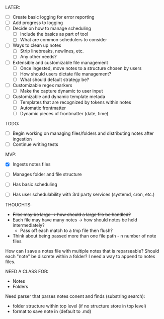 LATER:
- [ ] Create basic logging for error reporting
- [ ] Add progress to logging
- [ ] Decide on how to manage scheduling
    - [ ] Include the basics as part of tool
    - [ ] What are common schedulers to consider
- [ ] Ways to clean up notes
    - [ ] Strip linebreaks, newlines, etc.
    - [ ] Any other needs?
- [ ] Extensible and customizable file management
    - [ ] Once ingested, move notes to a structure chosen by users
    - [ ] How should users dictate file management?
    - [ ] What should default strategy be?
- [ ] Customizable regex markers
    - [ ] Make the capture dynamic to user input
- [ ] Customizable and dynamic template metada
    - [ ] Templates that are recognized by tokens within notes
    - [ ] Automatic frontmatter
    - [ ] Dynamic pieces of frontmatter (date, time)

TODO:
- [ ] Begin working on managing files/folders and distributing notes after ingestion
- [ ] Continue writing tests

MVP:
- [x] Ingests notes files
- [ ] Manages folder and file structure
- [ ] Has basic scheduling
- [ ] Has user schedulability with 3rd party services (systemd, cron, etc.)


THOUGHTS:
- ~~Files may be large -> how should a large file be handled?~~
- Each file may have many notes -> how should notes be held intermediately?
  - Pass off each match to a tmp file then flush?
- Think about being passed more than one file path - n number of note files


How can I save a notes file with multiple notes that is reparseable?
Should each "note" be discrete within a folder?
I need a way to append to notes files.

NEED A CLASS FOR:
- Notes
- Folders

Need parser that parses notes conent and finds (substring search):
- folder structure within top level (if no structure store in top level)
- format to save note in (default to .md)